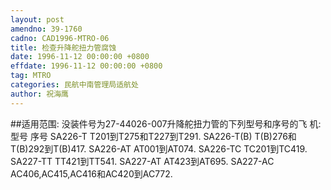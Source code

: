 ```yaml
---
layout: post
amendno: 39-1760
cadno: CAD1996-MTRO-06
title: 检查升降舵扭力管腐蚀
date: 1996-11-12 00:00:00 +0800
effdate: 1996-11-12 00:00:00 +0800
tag: MTRO
categories: 民航中南管理局适航处
author: 祝海鹰
---
```


##适用范围:
没装件号为27-44026-007升降舵扭力管的下列型号和序号的飞
机:
型号  序号
SA226-T  T201到T275和T227到T291.
SA226-T(B)  T(B)276和T(B)292到T(B)417.
SA226-AT  AT001到AT074.
SA226-TC  TC201到TC419.
SA227-TT  TT421到TT541.
SA227-AT  AT423到AT695.
SA227-AC  AC406,AC415,AC416和AC420到AC772.

